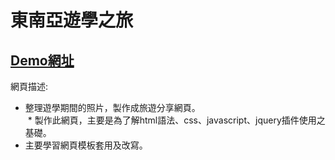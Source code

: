# 東南亞遊學之旅
[Demo網址](https://nqustu110410545web.firebaseapp.com/)
-------------
網頁描述: <br>
  * 整理遊學期間的照片，製作成旅遊分享網頁。 <br>
  * 製作此網頁，主要是為了解html語法、css、javascript、jquery插件使用之基礎。 <br>
  * 主要學習網頁模板套用及改寫。 <br>
